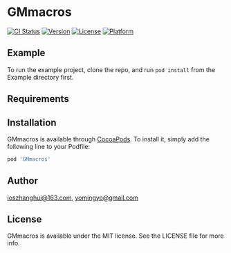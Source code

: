 # GMmacros

[![CI Status](https://img.shields.io/travis/ioszhanghui@163.com/GMmacros.svg?style=flat)](https://travis-ci.org/ioszhanghui@163.com/GMmacros)
[![Version](https://img.shields.io/cocoapods/v/GMmacros.svg?style=flat)](https://cocoapods.org/pods/GMmacros)
[![License](https://img.shields.io/cocoapods/l/GMmacros.svg?style=flat)](https://cocoapods.org/pods/GMmacros)
[![Platform](https://img.shields.io/cocoapods/p/GMmacros.svg?style=flat)](https://cocoapods.org/pods/GMmacros)

## Example

To run the example project, clone the repo, and run `pod install` from the Example directory first.

## Requirements

## Installation

GMmacros is available through [CocoaPods](https://cocoapods.org). To install
it, simply add the following line to your Podfile:

```ruby
pod 'GMmacros'
```

## Author

ioszhanghui@163.com, yomingyo@gmail.com

## License

GMmacros is available under the MIT license. See the LICENSE file for more info.
